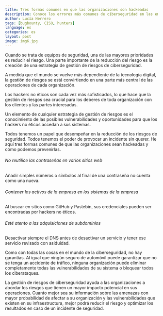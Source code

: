 ```yaml
---
title: Tres formas comunes en que las organizaciones son hackeadas 
description: Conoce los errores más comunes de ciberseguridad en las empresas.
author: Lucía Herrero
tags: [bugbounty, CISO, hunters]
language: es
categories: es
layout: post
image: img6.jpg
---
```


Cuando se trata de equipos de seguridad, una de las mayores prioridades es reducir el riesgo. Una parte importante de la reducción del riesgo es la creación de una estrategia de gestión de riesgos de ciberseguridad.

A medida que el mundo se vuelve más dependiente de la tecnología digital, la gestión de riesgos se está convirtiendo en una parte más central de las operaciones de cada organización. 

Los hackers no éticos son cada vez más sofisticados, lo que hace que la gestión de riesgos sea crucial para los deberes de toda organización con los clientes y las partes interesadas. 

Un elemento de cualquier estrategia de gestión de riesgos es el conocimiento de las posibles vulnerabilidades y oportunidades para que los hackers no éticos accedan a sus sistemas. 

Todos tenemos un papel que desempeñar en la reducción de los riesgos de seguridad. Todos tenemos el poder de provocar un incidente sin querer. He aquí tres formas comunes de que las organizaciones sean hackeadas y cómo podemos prevenirlas. 

###### No reutilice las contraseñas en varios sitios web  

Añadir simples números o símbolos al final de una contraseña no cuenta como una nueva.

###### Contener los activos de la empresa en los sistemas de la empresa  

Al buscar en sitios como GitHub y Pastebin, sus credenciales pueden ser encontradas por hackers no éticos. 

###### Esté atento a las adquisiciones de subdominios 

Desactivar siempre el DNS antes de desactivar un servicio y tener ese servicio revisado con asiduidad. 

Como con todas las cosas en el mundo de la ciberseguridad, no hay garantías. Al igual que ningún seguro de automóvil puede garantizar que no se tenga un accidente de tráfico, ninguna organización puede eliminar completamente todas las vulnerabilidades de su sistema o bloquear todos los ciberataques.   

La gestión de riesgos de ciberseguridad ayuda a las organizaciones a abordar los riesgos que tienen un mayor impacto potencial en sus operaciones. Cuanto mejor sea su información sobre las amenazas con mayor probabilidad de afectar a su organización y las vulnerabilidades que existen en su infraestructura, mejor podrá reducir el riesgo y optimizar los resultados en caso de un incidente de seguridad.  
